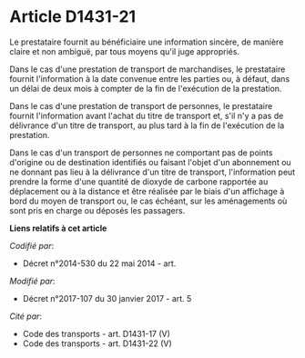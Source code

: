 # Article D1431-21

Le prestataire fournit au bénéficiaire une information sincère, de manière claire et non ambiguë, par tous moyens qu'il juge
appropriés.

Dans le cas d'une prestation de transport de marchandises, le prestataire fournit l'information à la date convenue entre les
parties ou, à défaut, dans un délai de deux mois à compter de la fin de l'exécution de la prestation.

Dans le cas d'une prestation de transport de personnes, le prestataire fournit l'information avant l'achat du titre de
transport et, s'il n'y a pas de délivrance d'un titre de transport, au plus tard à la fin de l'exécution de la prestation.

Dans le cas d'un transport de personnes ne comportant pas de points d'origine ou de destination identifiés ou faisant l'objet
d'un abonnement ou ne donnant pas lieu à la délivrance d'un titre de transport, l'information peut prendre la forme d'une
quantité de dioxyde de carbone rapportée au déplacement ou à la distance et être réalisée par le biais d'un affichage à bord
du moyen de transport ou, le cas échéant, sur les aménagements où sont pris en charge ou déposés les passagers.

**Liens relatifs à cet article**

_Codifié par_:

  - Décret n°2014-530 du 22 mai 2014 - art.

_Modifié par_:

  - Décret n°2017-107 du 30 janvier 2017 - art. 5

_Cité par_:

  - Code des transports - art. D1431-17 (V)
  - Code des transports - art. D1431-22 (V)
